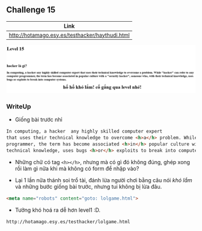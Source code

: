## Challenge 15

| Link |
| ---- |
| http://hotamago.esy.es/testhacker/haythudi.html |

<p align="center">
  <img src="./Challenge-15-001.png">
</p>

### WriteUp

- Giống bài trước nhỉ
```html
In computing, a hacker  any highly skilled computer expert
that uses their technical knowledge to overcome <h>a</h> problem. While "hacker" can refer <h>to</h> any computer
programmer, the term has become associated <h>in</h> popular culture with a "security hacker", someone who, with their
technical knowledge, uses bugs <h>or</h> exploits to break into computer systems.
```

- Những chữ có tag `<h></h>`, nhưng mà có gì đó không đúng, ghép xong rồi làm gì nữa khi mà không có form để nhập vào?

- Lại 1 lần nữa thánh soi trổ tài, đánh lừa người chơi bằng câu nói *khó lắm* và những bước giống bài trước, nhưng tui không bị lừa đâu.
```html
<meta name="robots" content="goto: lolgame.html">
```

- Tưởng khó hoá ra dễ hơn level1 :D.
```
http://hotamago.esy.es/testhacker/lolgame.html
```
